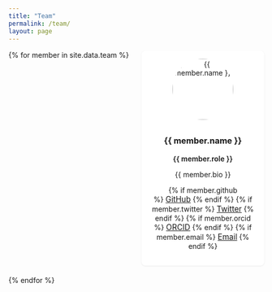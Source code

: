 ```yaml
---
title: "Team"
permalink: /team/
layout: page
---
```


<style>
.team-grid {
  display: grid;
  grid-template-columns: repeat(auto-fill,minmax(220px,1fr));
  gap: 1.25rem;
  margin-top: 1rem;
}
.team-card {
  padding: 1rem;
  border-radius: 8px;
  background: var(--color-canvas, #fff);
  box-shadow: var(--shadow-depth-1, 0 1px 3px rgba(0,0,0,0.08));
  text-align: center;
}
.team-photo {
  width: 120px;
  height: 120px;
  object-fit: cover;
  border-radius: 50%;
  margin-bottom: 0.5rem;
}
.team-links a { margin: 0 0.25rem; font-size: 0.95rem; }
.role { color: var(--type-muted); margin-top: 0.25rem; font-weight:600; }
</style>

<div class="team-grid">
{% for member in site.data.team %}
  <article class="team-card" id="{{ member.id }}">
    <img src="{{ member.image }}" alt="{{ member.name }}" class="team-photo" />
    <h3>{{ member.name }}</h3>
    <div class="role">{{ member.role }}</div>
    <p>{{ member.bio }}</p>
    <p class="team-links">
      {% if member.github %}<a href="https://github.com/{{ member.github }}" target="_blank">GitHub</a>{% endif %}
      {% if member.twitter %}<a href="https://twitter.com/{{ member.twitter }}" target="_blank">Twitter</a>{% endif %}
      {% if member.orcid %}<a href="https://orcid.org/{{ member.orcid }}" target="_blank">ORCID</a>{% endif %}
      {% if member.email %}<a href="mailto:{{ member.email }}">Email</a>{% endif %}
    </p>
  </article>
{% endfor %}
</div>
